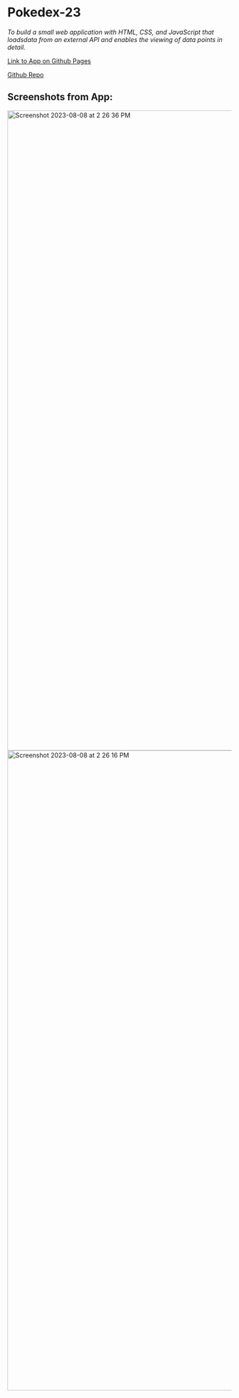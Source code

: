 # **Pokedex-23**
_To build a small web application with HTML, CSS, and JavaScript that loadsdata from an external API and enables the viewing of data points in detail._

[Link to App on Github Pages](https://mattsperez.github.io/Pokedex-23/)

[Github Repo](https://github.com/mattsperez/Pokedex-23)

## **Screenshots from App:**
<img width="1440" alt="Screenshot 2023-08-08 at 2 26 36 PM" src="https://github.com/mattsperez/Pokedex-23/assets/131983739/21cd2902-c4d4-44f5-b51d-f1765d42c95e">
<img width="1440" alt="Screenshot 2023-08-08 at 2 26 16 PM" src="https://github.com/mattsperez/Pokedex-23/assets/131983739/0c14801f-6598-49c3-a08c-511ae2fb82e7">
